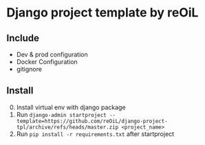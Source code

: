 # Django project template by reOiL

## Include

- Dev & prod configuration
- Docker Configuration
- gitignore

## Install

0) Install virtual env with django package
1) Run `django-admin startproject --template=https://github.com/reOiL/django-project-tpl/archive/refs/heads/master.zip <project_name>`
2) Run `pip install -r requirements.txt` after startproject
